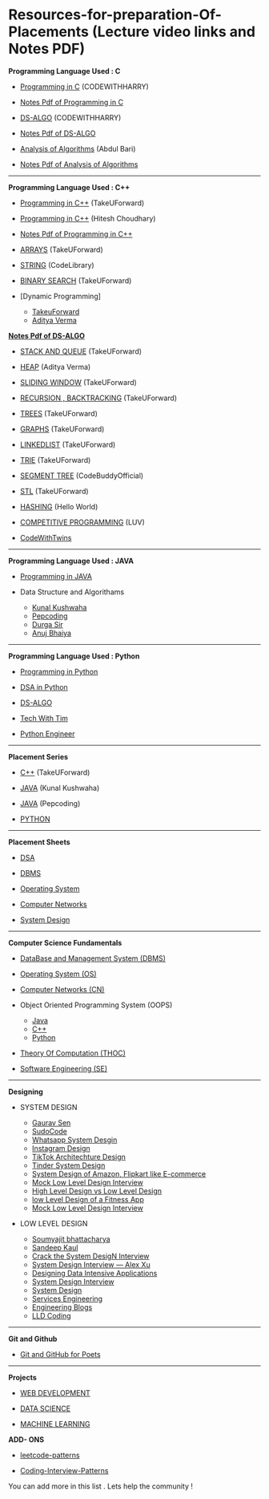 # Resources-for-preparation-Of-Placements (Lecture video links and Notes PDF)

**Programming Language Used : C**

- [Programming in C](https://www.youtube.com/playlist?list=PLu0W_9lII9aiXlHcLx-mDH1Qul38wD3aR) (CODEWITHHARRY)
- [Notes Pdf of Programming in C](https://drive.google.com/drive/folders/1p8ptsMGsr4CKIhX_0LKOmZBfV_h_CkUf?usp=drive_link)

- [DS-ALGO](https://www.youtube.com/playlist?list=PLu0W_9lII9ahIappRPN0MCAgtOu3lQjQi) (CODEWITHHARRY)
- [Notes Pdf of DS-ALGO](https://drive.google.com/drive/folders/1pHfNHhUHOcTY1TV7N2jBxFeYIfTAM0NY?usp=drive_link)

- [Analysis of Algorithms](https://www.youtube.com/playlist?list=PLDN4rrl48XKpZkf03iYFl-O29szjTrs_O) (Abdul Bari)
- [Notes Pdf of Analysis of Algorithms](https://drive.google.com/drive/folders/1RUMVOyQHcxU7BC8q-Kp1r0h0Hacrimz7?usp=drive_link)


<hr>

**Programming Language Used : C++**

- [Programming in C++](https://www.youtube.com/watch?v=EAR7De6Goz4) (TakeUForward)
- [Programming in C++](https://youtu.be/FpfHmAkRVK4) (Hitesh Choudhary)
- [Notes Pdf of Programming in C++](https://drive.google.com/drive/folders/1rvnAZIn_34vmspisAFDq1CxTxWgWde8Y?usp=drive_link) 

- [ARRAYS](https://www.youtube.com/playlist?list=PLgUwDviBIf0rENwdL0nEH0uGom9no0nyB) (TakeUForward)

- [STRING](https://www.youtube.com/playlist?list=PLDdcY4olLQk0A0o2U0fOUjmO2v3X6GOxX) (CodeLibrary)

- [BINARY SEARCH](https://www.youtube.com/playlist?list=PLgUwDviBIf0pMFMWuuvDNMAkoQFi-h0ZF) (TakeUForward)

- [Dynamic Programming]

  - [TakeuForward](https://www.youtube.com/playlist?list=PLgUwDviBIf0pwFf-BnpkXxs0Ra0eU2sJY)
  - [Aditya Verma](https://www.youtube.com/playlist?list=PL_z_8CaSLPWekqhdCPmFohncHwz8TY2Go)

**[Notes Pdf of DS-ALGO](https://drive.google.com/drive/folders/1pHfNHhUHOcTY1TV7N2jBxFeYIfTAM0NY?usp=drive_link)**

- [STACK AND QUEUE](https://www.youtube.com/playlist?list=PLgUwDviBIf0pOd5zvVVSzgpo6BaCpHT9c) (TakeUForward)

- [HEAP](https://www.youtube.com/playlist?list=PL_z_8CaSLPWdtY9W22VjnPxG30CXNZpI9) (Aditya Verma)

- [SLIDING WINDOW](https://www.youtube.com/playlist?list=PLgUwDviBIf0q7vrFA_HEWcqRqMpCXzYAL) (TakeUForward)

- [RECURSION , BACKTRACKING](https://www.youtube.com/playlist?list=PLgUwDviBIf0rGlzIn_7rsaR2FQ5e6ZOL9) (TakeUForward)

- [TREES](https://www.youtube.com/playlist?list=PLgUwDviBIf0q8Hkd7bK2Bpryj2xVJk8Vk) (TakeUForward)

- [GRAPHS](https://www.youtube.com/playlist?list=PLgUwDviBIf0rGEWe64KWas0Nryn7SCRWw) (TakeUForward)

- [LINKEDLIST](https://www.youtube.com/playlist?list=PLKZaSt2df1gz775Mz-2gLpY9sld5wH8We) (TakeUForward)

- [TRIE](https://www.youtube.com/playlist?list=PLgUwDviBIf0pcIDCZnxhv0LkHf5KzG9zp) (TakeUForward)

- [SEGMENT TREE](https://www.youtube.com/watch?v=SzLf8DvwIxI&ab_channel=CodeBuddyOfficial) (CodeBuddyOfficial)

- [STL](https://youtu.be/RRVYpIET_RU?si=Drz4bAJ56SWPleHw) (TakeUForward)

- [HASHING](https://youtube.com/playlist?list=PLzjZaW71kMwQ-D3oxCEDHAvYu8VC1XOsS) (Hello World)

- [COMPETITIVE PROGRAMMING](https://www.youtube.com/playlist?list=PLauivoElc3ggagradg8MfOZreCMmXMmJ-) (LUV)

- [CodeWithTwins](https://www.youtube.com/playlist?list=PL2ZC2yNuZ0DWaXlMWSOaR61nAFWDqgQ0Z)

<hr>

**Programming Language Used : JAVA**

- [Programming in JAVA](https://www.youtube.com/playlist?list=PLu0W_9lII9agS67Uits0UnJyrYiXhDS6q)

- Data Structure and Algorithams
  - [Kunal Kushwaha](https://www.youtube.com/playlist?list=PL9gnSGHSqcnr_DxHsP7AW9ftq0AtAyYqJ)
  - [Pepcoding](https://www.youtube.com/c/Pepcoding)
  - [Durga Sir](https://youtube.com/playlist?list=PLd3UqWTnYXOmx_J1774ukG_rvrpyWczm0)
  - [Anuj Bhaiya](https://www.youtube.com/playlist?list=PLUcsbZa0qzu3yNzzAxgvSgRobdUUJvz7p)

<hr>   
  
**Programming Language Used : Python**

- [Programming in Python](https://www.youtube.com/playlist?list=PLu0W_9lII9agICnT8t4iYVSZ3eykIAOME)

- [DSA in Python](https://youtu.be/pkYVOmU3MgA)

- [DS-ALGO](https://www.youtube.com/playlist?list=PLzgPDYo_3xukPJdH6hVQ6Iic7KiJuoA-l)

- [Tech With Tim](https://www.youtube.com/c/TechWithTim)

- [Python Engineer](https://www.youtube.com/c/PythonEngineer)

<hr>

**Placement Series**

- [C++](https://www.youtube.com/playlist?list=PLgUwDviBIf0oF6QL8m22w1hIDC1vJ_BHz) (TakeUForward)

- [JAVA](https://www.youtube.com/playlist?list=PL9gnSGHSqcnr_DxHsP7AW9ftq0AtAyYqJ) (Kunal Kushwaha)

- [JAVA](https://www.pepcoding.com/resources/) (Pepcoding)

- [PYTHON](https://www.youtube.com/playlist?list=PLYyHL-eSMowW1hFTYyufPa9C1rBI3H9r2)

<hr>

**Placement Sheets**

- [DSA](https://takeuforward.org/strivers-a2z-dsa-course/strivers-a2z-dsa-course-sheet-2/) 

- [DBMS](https://takeuforward.org/dbms/most-asked-dbms-interview-questions) 

- [Operating System](https://takeuforward.org/operating-system/most-asked-operating-system-interview-questions) 

- [Computer Networks](https://takeuforward.org/computer-network/most-asked-computer-networks-interview-questions)

- [System Design](https://takeuforward.org/system-design/complete-system-design-roadmap-with-videos-for-sdes)

<hr>

**Computer Science Fundamentals**

- [DataBase and Management System (DBMS)](https://www.youtube.com/playlist?list=PLrL_PSQ6q062cD0vPMGYW_AIpNg6T0_Fq)

- [Operating System (OS)](https://www.youtube.com/playlist?list=PLxCzCOWd7aiGz9donHRrE9I3Mwn6XdP8p)

- [Computer Networks (CN)](https://www.youtube.com/playlist?list=PLxCzCOWd7aiGFBD2-2joCpWOLUrDLvVV_)

- Object Oriented Programming System (OOPS)
  - [Java](https://www.youtube.com/watch?v=bSrm9RXwBaI&ab_channel=ApnaCollege)
  - [C++](https://www.youtube.com/watch?v=wN0x9eZLix4&ab_channel=freeCodeCamp.org)
  - [Python](https://www.youtube.com/watch?v=qiSCMNBIP2g&ab_channel=Telusko)
- [Theory Of Computation (THOC)](https://www.youtube.com/playlist?list=PLBlnK6fEyqRgp46KUv4ZY69yXmpwKOIev)

- [Software Engineering (SE)](https://www.youtube.com/playlist?list=PLxCzCOWd7aiEed7SKZBnC6ypFDWYLRvB2)

<hr>
  
**Designing**
         
- SYSTEM DESIGN
  - [Gaurav Sen](https://www.youtube.com/playlist?list=PLMCXHnjXnTnvo6alSjVkgxV-VH6EPyvoX)
  - [SudoCode](https://www.youtube.com/playlist?list=PLTCrU9sGyburBw9wNOHebv9SjlE4Elv5a)
  - [Whatsapp System Desgin](https://www.youtube.com/watch?v=LsH-t75P544)
  - [Instagram Design](https://www.youtube.com/watch?v=QmX2NPkJTKg)
  - [TikTok Architechture Design](https://www.youtube.com/watch?v=07BVxmVFDGY)
  - [Tinder System Design](https://www.youtube.com/watch?v=tndzLznxq40)
  - [System Design of Amazon, Flipkart like E-commerce](https://www.youtube.com/watch?v=2BWr0fsDSs0)
  - [Mock Low Level Design Interview](https://www.youtube.com/watch?v=J-4UQ_WpMtc)
  - [High Level Design vs Low Level Design](https://www.youtube.com/watch?v=H703ErIrby8)
  - [low Level Design of a Fitness App](https://www.youtube.com/watch?v=7-A5NgGrJqY)
  - [Mock Low Level Design Interview](https://www.youtube.com/watch?v=cqxowa0JbpI)


- LOW LEVEL DESIGN
  - [Soumyajit bhattacharya](https://www.youtube.com/playlist?list=PL12BCqE-Lp650Cg6FZW7SoZwN8Rw1WJI7)
  - [Sandeep Kaul](https://www.codekarle.com/)
  - [Crack the System DesigN Interview](https://tianpan.co/notes/2016-02-13-crack-the-system-design-interview)
  - [System Design Interview — Alex Xu](https://www.amazon.com/System-Design-Interview-Insiders-Guide-ebook/dp/B08B3FWYBX/)
  - [Designing Data Intensive Applications](https://www.amazon.com/Designing-Data-Intensive-Applications-Reliable-Maintainable-ebook/dp/B06XPJML5D/)
  - [System Design Interview](https://github.com/checkcheckzz/system-design-interview)
  - [System Design](https://github.com/shashank88/system_design)
  - [Services Engineering](https://github.com/mmcgrana/services-engineering)
  - [Engineering Blogs](https://github.com/kilimchoi/engineering-blogs)
  - [LLD Coding](https://lldcoding.com)

<hr>

**Git and Github**

- [Git and GitHub for Poets](https://www.youtube.com/playlist?list=PLRqwX-V7Uu6ZF9C0YMKuns9sLDzK6zoiV)

<hr>

**Projects**

- [WEB DEVELOPMENT](https://www.youtube.com/playlist?list=PLu0W_9lII9agiCUZYRsvtGTXdxkzPyItg)

- [DATA SCIENCE](https://www.youtube.com/playlist?list=PLu0W_9lII9agK8pojo23OHiNz3Jm6VQCH)

- [MACHINE LEARNING](https://www.youtube.com/playlist?list=PLu0W_9lII9ai6fAMHp-acBmJONT7Y4BSG)

**ADD- ONS**

- [leetcode-patterns](https://github.com/seanprashad/leetcode-patterns)

- [Coding-Interview-Patterns](https://github.com/dipjul/Grokking-the-Coding-Interview-Patterns-for-Coding-Questions)


You can add more in this list . Lets help the community !
